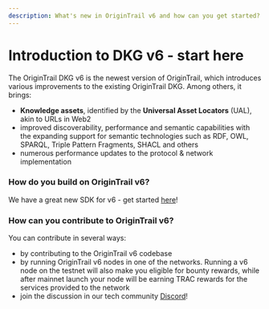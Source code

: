 ```yaml
---
description: What's new in OriginTrail v6 and how can you get started?
---
```


# Introduction to DKG v6 - start here

The OriginTrail DKG v6 is the newest version of OriginTrail, which introduces various improvements to the existing OriginTrail DKG. Among others, it brings:

* **Knowledge assets**, identified by the **Universal Asset Locators** (UAL), akin to URLs in Web2
* improved discoverability, performance and semantic capabilities with the expanding support for semantic technologies such as RDF, OWL, SPARQL, Triple Pattern Fragments, SHACL and others&#x20;
* numerous performance updates to the protocol & network implementation

### How do you build on OriginTrail v6?

We have a great new SDK for v6 - get started [here](dkg-sdk/)!

### How can you contribute to OriginTrail v6?

You can contribute in several ways:

* by contributing to the OriginTrail v6 codebase
* by running OriginTrail v6 nodes in one of the networks. Running a v6 node on the testnet will also make you eligible for bounty rewards, while after mainnet launch your node will be earning TRAC rewards for the services provided to the network
* join the discussion in our tech community [Discord](https://discordapp.com/invite/FCgYk2S)!
